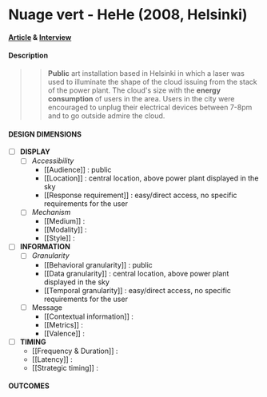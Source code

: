 # Nuage vert - HeHe (2008, Helsinki)

#### [Article](http://eco-publicart.org/nuage-vert-green-cloud/) & [Interview](http://eco-publicart.org/nuage-vert-green-cloud/)

#### Description
> >**Public** art installation based in Helsinki in which a laser was used to illuminate the shape of the cloud issuing from the stack of the power plant. 
> >The cloud's size with the **energy consumption** of users in the area. Users in the city were encouraged to unplug their electrical devices between 7-8pm and to go outside admire the cloud. 

#### DESIGN DIMENSIONS

- [ ]  **DISPLAY**
	- [ ] *Accessibility*
		- [[Audience]] : public 
		- [[Location]] : central location, above power plant displayed in the sky
		- [[Response requirement]] : easy/direct access, no specific requirements for the user
	- [ ] *Mechanism*
		- [[Medium]] :
		- [[Modality]] :
		- [[Style]] :

- [ ]  **INFORMATION**
	- [ ] *Granularity*
		- [[Behavioral granularity]] : public 
		- [[Data granularity]] : central location, above power plant displayed in the sky
		- [[Temporal granularity]] : easy/direct access, no specific requirements for the user
	- [ ] Message
		- [[Contextual information]] :
		- [[Metrics]] :
		- [[Valence]] :

- [ ]  **TIMING**
	- [[Frequency & Duration]] :
	- [[Latency]] :
	- [[Strategic timing]] :


#### OUTCOMES